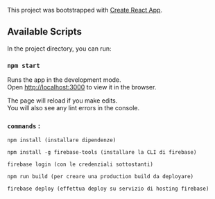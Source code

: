 This project was bootstrapped with [Create React App](https://github.com/facebook/create-react-app).

## Available Scripts

In the project directory, you can run:

### `npm start`

Runs the app in the development mode.<br>
Open [http://localhost:3000](http://localhost:3000) to view it in the browser.

The page will reload if you make edits.<br>
You will also see any lint errors in the console.


### `commands` :

	npm install (installare dipendenze)

	npm install -g firebase-tools (installare la CLI di firebase)

	firebase login (con le credenziali sottostanti)

	npm run build (per creare una production build da deployare)

	firebase deploy (effettua deploy su servizio di hosting firebase)





			
			


